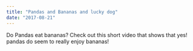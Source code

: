 ```yaml
---
title: "Pandas and Bananas and lucky dog"
date: "2017-08-21"
---
```


Do Pandas eat bananas? Check out this short video that shows that yes! pandas do
seem to really enjoy bananas!